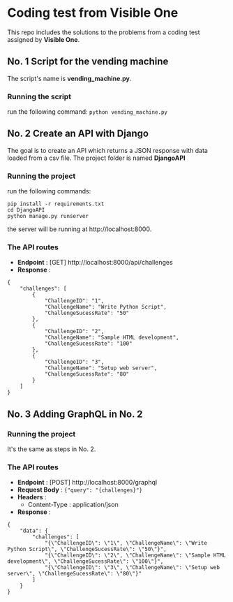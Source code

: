 # Coding test from Visible One
This repo includes the solutions to the problems from a coding test assigned by **Visible One**.

## No. 1 Script for the vending machine
The script's name is **vending_machine.py**.

### Running the script
run the following command:
```python vending_machine.py```

## No. 2 Create an API with Django
The goal is to create an API which returns a JSON response with data loaded from a csv file. The project folder is named **DjangoAPI**

### Running the project
run the following commands:
```
pip install -r requirements.txt
cd DjangoAPI
python manage.py runserver
```
the server will be running at http://localhost:8000.

### The API routes
- **Endpoint** : [GET] http://localhost:8000/api/challenges
- **Response** : 
```
{
	"challenges": [
		{
			"ChallengeID": "1",
			"ChallengeName": "Write Python Script",
			"ChallengeSucessRate": "50"
		},
		{
			"ChallengeID": "2",
			"ChallengeName": "Sample HTML development",
			"ChallengeSucessRate": "100"
		},
		{
			"ChallengeID": "3",
			"ChallengeName": "Setup web server",
			"ChallengeSucessRate": "80"
		}
	]
}
```

## No. 3 Adding GraphQL in No. 2

### Running the project
It's the same as steps in No. 2.

### The API routes
- **Endpoint** : [POST] http://localhost:8000/graphql
- **Request Body** : ```{"query": "{challenges}"}```
- **Headers** : 
	- Content-Type : application/json
- **Response** : 
```
{
	"data": {
		"challenges": [
			"{\"ChallengeID\": \"1\", \"ChallengeName\": \"Write Python Script\", \"ChallengeSucessRate\": \"50\"}",
			"{\"ChallengeID\": \"2\", \"ChallengeName\": \"Sample HTML development\", \"ChallengeSucessRate\": \"100\"}",
			"{\"ChallengeID\": \"3\", \"ChallengeName\": \"Setup web server\", \"ChallengeSucessRate\": \"80\"}"
		]
	}
}
```
